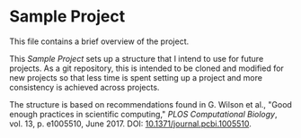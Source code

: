 # Sample Project

This file contains a brief overview of the project.

This *Sample Project* sets up a structure that I intend to use for future projects. As a git repository, this is intended to be cloned and modified for new projects so that less time is spent setting up a project and more consistency is achieved across projects.

The structure is based on recommendations found in G. Wilson et al., "Good enough practices in scientific computing," *PLOS Computational Biology*, vol. 13, p. e1005510, June 2017. DOI: [10.1371/journal.pcbi.1005510](http://dx.doi.org/10.1371/journal.pcbi.1005510).
